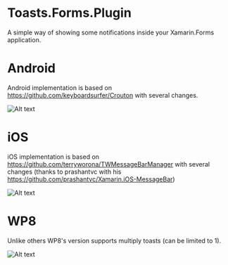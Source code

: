Toasts.Forms.Plugin
===================

A simple way of showing some notifications inside your Xamarin.Forms application.

Android
===================
Android implementation is based on https://github.com/keyboardsurfer/Crouton with several changes.

![Alt text](http://habrastorage.org/files/b72/3c4/362/b723c436271941309939da500f1e2abb.gif)

iOS
===================
iOS implementation is based on https://github.com/terryworona/TWMessageBarManager with several changes (thanks to prashantvc with his https://github.com/prashantvc/Xamarin.iOS-MessageBar)

![Alt text](http://habrastorage.org/files/d1e/dd7/cbd/d1edd7cbdfe141cfb8f7be36f692b1a1.gif)

WP8
===================
Unlike others WP8's version supports multiply toasts (can be limited to 1).

![Alt text](http://habrastorage.org/files/e96/4fd/8c5/e964fd8c5cb14ad08d4dab3cb6f36e73.gif)